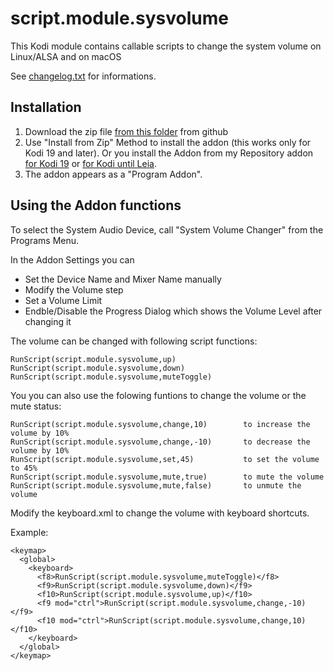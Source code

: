 # script.module.sysvolume

This Kodi module contains callable scripts to change the system volume on Linux/ALSA and on macOS 

See [changelog.txt](https://github.com/arnesongit/script.module.sysvolume/blob/master/changelog.txt) for informations.

## Installation

1. Download the zip file [from this folder](https://github.com/arnesongit/repo/tree/master/script.module.sysvolume) from github
2. Use "Install from Zip" Method to install the addon (this works only for Kodi 19 and later).
   Or you install the Addon from my Repository addon [for Kodi 19](https://github.com/arnesongit/repository.arneson/raw/main/repository.tidal2/repository.arneson-0.2.0.zip)
   or [for Kodi until Leia](https://github.com/arnesongit/repository.arneson/raw/until-leia/repository.tidal2/repository.arneson-0.2.0.zip).
3. The addon appears as a "Program Addon".

## Using the Addon functions

To select the System Audio Device, call "System Volume Changer" from the Programs Menu.

In the Addon Settings you can
- Set the Device Name and Mixer Name manually
- Modify the Volume step
- Set a Volume Limit
- Endble/Disable the Progress Dialog which shows the Volume Level after changing it

The volume can be changed with following script functions:
```
RunScript(script.module.sysvolume,up)
RunScript(script.module.sysvolume,down)
RunScript(script.module.sysvolume,muteToggle)
```
You you can also use the folowing funtions to change the volume or the mute status:
```
RunScript(script.module.sysvolume,change,10)        to increase the volume by 10%
RunScript(script.module.sysvolume,change,-10)       to decrease the volume by 10%
RunScript(script.module.sysvolume,set,45)           to set the volume to 45%
RunScript(script.module.sysvolume,mute,true)        to mute the volume
RunScript(script.module.sysvolume,mute,false)       to unmute the volume
```
Modify the keyboard.xml to change the volume with keyboard shortcuts.

Example:
```
<keymap>
  <global>
    <keyboard>
      <f8>RunScript(script.module.sysvolume,muteToggle)</f8>
      <f9>RunScript(script.module.sysvolume,down)</f9>
      <f10>RunScript(script.module.sysvolume,up)</f10>
      <f9 mod="ctrl">RunScript(script.module.sysvolume,change,-10)</f9>
      <f10 mod="ctrl">RunScript(script.module.sysvolume,change,10)</f10>
    </keyboard>
  </global>
</keymap>
```